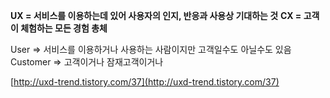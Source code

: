 <b>UX = 서비스를 이용하는데 있어 사용자의 인지, 반응과 사용상 기대하는 것</b>
<b>CX = 고객이 체험하는 모든 경험 총체</b>

User => 서비스를 이용하거나 사용하는 사람이지만 고객일수도 아닐수도 있음
Customer => 고객이거나 잠재고객이거나









[http://uxd-trend.tistory.com/37](http://uxd-trend.tistory.com/37)